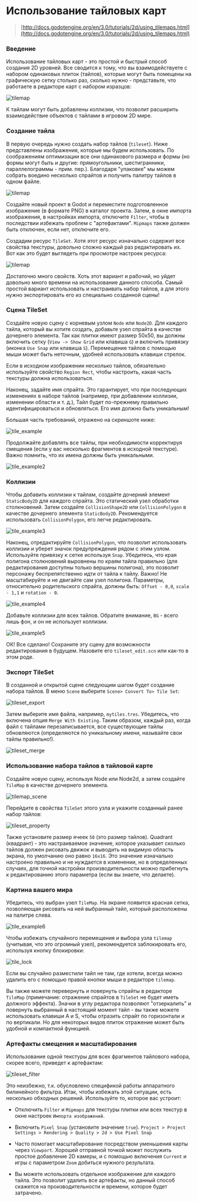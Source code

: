 # Использование тайловых карт

> [http://docs.godotengine.org/en/3.0/tutorials/2d/using_tilemaps.html](http://docs.godotengine.org/en/3.0/tutorials/2d/using_tilemaps.html) 

### Введение 

Использование тайловых карт - это простой и быстрый способ создания 2D уровней. Все сводится к тому, что вы взаимодействуете с набором одинаковых плиток (тайлов), которые могут быть помещены на графическую сетку столько раз, сколько нужно - представьте, что работаете в редакторе карт с набором изразцов:

![tilemap](/godot/tilemap/docs/tilemap.png)

К тайлам могут быть добавлены коллизии, что позволит расширить взаимодействие объектов с тайлами в игровом 2D мире.

### Создание тайла

В первую очередь нужно создать набор тайлов (`tileset`). Ниже представлены изображения, которые мы будем использовать. По соображениям оптимизации все они одинакового размера и формы (но формы могут быть и другие: прямоугольники, шестигранники, параллелограммы - прим. пер.). Благодаря "упаковке" мы можем собрать воедино несколько спрайтов и получить палитру тайлов в одном файле.

![tilemap](/godot/tilemap/docs/tileset.png)

Создайте новый проект в Godot и переместите подготовленное изображение (в формате PNG) в каталог проекта. Затем, в окне импорта изображения, в настройках импорта, отключите `Filter`, чтобы в последствии избежать проблем с "артефактами". `Mipmaps` также должен быть отключен, если нет, отключите его.

Создадим ресурс `TileSet`. Хотя этот ресурс изначально содержит все свойства текстуры, довольно сложно каждый раз редактировать их. Вот как это будет выглядеть при просмотре настроек ресурса:

![tilemap](/godot/tilemap/docs/tileset_edit_resource.png)

Достаточно много свойств. Хоть этот вариант и рабочий, но уйдет довольно много времени на использование данного способа. Самый простой вариант использовать и настраивать набор тайлов, а для этого нужно экспортировать его из специально созданной сцены!

### Сцена TileSet

Создайте новую сцену с корневым узлом `Node` или `Node2D`. Для каждого тайла, который вы хотите создать, добавьте узел спрайта в качестве дочернего элемента. Так как плитки имеют размер 50x50, вы должны включить сетку (`View -> Show Grid` или клавиша `G`) и включить привязку (иконка `Use Snap` или клавиша `S`). Перемещение тайлов с помощью мыши может быть неточным, удобней использовать клавиши стрелок.

Если в исходном изображении несколько тайлов, обязательно используйте свойство `Region Rect`, чтобы настроить, какая часть текстуры должна использоваться.

Наконец, задайте имя спрайта. Это гарантирует, что при последующих изменениях в наборе тайлов (например, при добавлении коллизии, изменении области и т. д.), Тайл будет по-прежнему правильно идентифицироваться и обновляться. Его имя должно быть уникальным!

Большая часть требований, отражено на скриншоте ниже:

![tile_example](/godot/tilemap/docs/tile_example.png)

Продолжайте добавлять все тайлы, при необходимости корректируя смещения (если у вас несколько фрагментов в исходной текстуре). Важно помнить, что их имена должны быть уникальными.

![tile_example2](/godot/tilemap/docs/tile_example2.png)

### Коллизии

Чтобы добавить коллизии к тайлам, создайте дочерний элемент `StaticBody2D` для каждого спрайта. Это статический узел обработки столкновений. Затем создайте `CollisionShape2D` или `CollisionPolygon` в качестве дочернего элемента `StaticBody2D`. Рекомендуется использовать `CollisionPolygon`, его легче редактировать.

![tile_example3](/godot/tilemap/docs/tile_example3.png)

Наконец, отредактируйте `CollisionPolygon`, что позволит использовать коллизии и уберет значок предупреждения рядом с этим узлом. Используйте привязку к сетке используя `Snap`. Убедитесь, что края полигона столкновений выровнены по краям тайла правильно (для редактирования доступны только вершины полигона), это позволит персонажу беспрепятственно идти от тайла к тайлу. Важно! Не масштабируйте и не двигайте сам узел полигона. Параметры, относительно родительского спрайта, должны быть: `Offset - 0,0`, `scale - 1,1` и `rotation - 0`.

![tile_example4](/godot/tilemap/docs/tile_example4.png)

Добавьте коллизии для всех тайлов. Обратите внимание, `BG` - всего лишь фон, и он не использует коллизии.

![tile_example5](/godot/tilemap/docs/tile_example5.png)

ОК! Все сделано! Сохраните эту сцену для возможности редактирования в будущем. Назовите его `tileset_edit.scn` или как-то в этом роде.

### Экспорт TileSet

В созданной и открытой сцене следующим шагом будет создание набора тайлов. В меню `Scene` выберите `Scene> Convert To> Tile Set`:

![tileset_export](/godot/tilemap/docs/tileset_export.png)

Затем выберите имя файла, например, `mytiles.tres`. Убедитесь, что включена опция `Merge With Existing`. Таким образом, каждый раз, когда файл с тайлами перезаписывается, все существующие тайлы обновляются (определяются по уникальному имени, называйте свои тайлы правильно!).

![tileset_merge](/godot/tilemap/docs/tileset_merge.png)

### Использование набора тайлов в тайловой карте

Создайте новую сцену, используя Node или Node2d, а затем создайте `TileMap` в качестве дочернего элемента.

![tilemap_scene](/godot/tilemap/docs/tilemap_scene.png)

Перейдите в свойства `TileSet` этого узла и укажите созданный ранее набор тайлов:

![tileset_property](/godot/tilemap/docs/tileset_property.png)

Также установите размер ячеек `50` (это размер тайлов). Quadrant (квадрант) - это настраиваемое значение, которое указывает сколько тайлов должен рисовать движок и выводить на видимую область экрана, по умолчанию оно равно `16х16`. Это значение изначально настроено правильно и не нуждается в изменении, но в определенных случаях, для точной настройки производительности можно прибегнуть к редактированию этого параметра (если вы знаете, что делаете).

### Картина вашего мира

Убедитесь, что выбран узел `TileMap`. На экране появится красная сетка, позволяющая рисовать на ней выбранный тайл, который расположены на палитре слева.

![tile_example6](/godot/tilemap/docs/tile_example6.png)

Чтобы избежать случайного перемещения и выбора узла `tilemap` (учитывая, что это огромный узел), рекомендуется заблокировать его, используя кнопку блокировки:

![tile_lock](/godot/tilemap/docs/tile_lock.png)

Если вы случайно разместили тайл не там, где хотели, всегда можно удалить его с помощью правой кнопки мыши в редакторе `tilemap`.

Вы также можете перевернуть и повернуть спрайты в редакторе `TileMap` (примечание: отражение спрайтов в `TileSet` не будет иметь должного эффекта). Значки в углу редактора позволяют "отзеркалить" и повернуть выбранный в настоящий момент тайл - вы также можете использовать клавиши A и S, чтобы отразить спрайт по горизонтали и по вертикали. Но для некоторых видов плиток отражение может быть удобной и компактной функцией.

### Артефакты смещения и масштабирования

Использование одной текстуры для всех фрагментов тайлового набора, скорее всего, приведет к артефактам:

![tileset_filter](/godot/tilemap/docs/tileset_filter.png)

Это неизбежно, т.к. обусловлено спецификой работы аппаратного билинейного фильтра. Итак, чтобы избежать этой ситуации, есть несколько обходных решений. Используйте то, которое вас устроит:

* Отключить `Filter` и `Mipmaps` для текстуры плитки или всех текстур в окне настроек `Импорта изображений`.

* Включить `Pixel Snap` (установите значение `true`). `Project > Project Settings > Rendering > Quality > 2d > Use Pixel Snap`

* Часто помогает масштабирование посредством уменьшения карты через `Viewport`. Хорошей отправной точкой может послужить простое добавление 2D камеры, и с помощью включения `Current` и игры с параметром `Zoom` добиться нужного результата.

* Вы можете использовать отдельное изображение для каждого тайла. Это позволит удалить все артефакты, но данный способ скажется на производительности и времени, которое будет затрачено.
